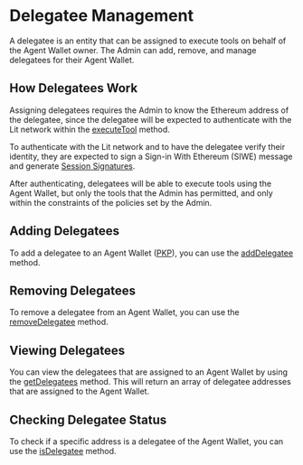 # Delegatee Management

A delegatee is an entity that can be assigned to execute tools on behalf of the Agent Wallet owner. The Admin can add, remove, and manage delegatees for their Agent Wallet.

## How Delegatees Work

Assigning delegatees requires the Admin to know the Ethereum address of the delegatee, since the delegatee will be expected to authenticate with the Lit network within the [executeTool](https://agent-wallet.vercel.app/classes/agent_wallet_src.Delegatee.html#executeTool) method. 

To authenticate with the Lit network and to have the delegatee verify their identity, they are expected to sign a Sign-in With Ethereum (SIWE) message and generate [Session Signatures](../../../sdk/authentication/session-sigs/intro.md).

After authenticating, delegatees will be able to execute tools using the Agent Wallet, but only the tools that the Admin has permitted, and only within the constraints of the policies set by the Admin.

## Adding Delegatees

To add a delegatee to an Agent Wallet ([PKP](../../../user-wallets/pkps/overview.md)), you can use the [addDelegatee](https://agent-wallet.vercel.app/classes/agent_wallet_src.Admin.html#addDelegatee) method.

## Removing Delegatees

To remove a delegatee from an Agent Wallet, you can use the [removeDelegatee](https://agent-wallet.vercel.app/classes/agent_wallet_src.Admin.html#removeDelegatee) method.

## Viewing Delegatees

You can view the delegatees that are assigned to an Agent Wallet by using the [getDelegatees](https://agent-wallet.vercel.app/classes/agent_wallet_src.Admin.html#getDelegatees) method. This will return an array of delegatee addresses that are assigned to the Agent Wallet.

## Checking Delegatee Status

To check if a specific address is a delegatee of the Agent Wallet, you can use the [isDelegatee](https://agent-wallet.vercel.app/classes/agent_wallet_src.Admin.html#isDelegatee) method. 